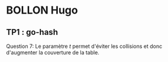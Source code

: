 # BOLLON Hugo
## TP1 : go-hash

Question 7: Le paramètre _*t*_ permet d'éviter les collisions et donc d'augmenter la couverture de la table.